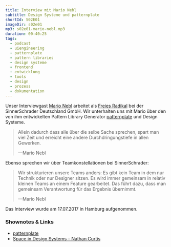 ```yaml
---
title: Interview mit Mario Nebl
subtitle: Design Systeme und patternplate
shortId: S02E01
imageDir: s02e01
mp3: s02e01-mario-nebl.mp3
duration: 00:40:25
tags:
  - podcast
  - uiengineering
  - patternplate
  - pattern libraries
  - design systeme
  - frontend
  - entwicklung
  - tools
  - design
  - prozess
  - dokumentation
---
```


Unser Interviewgast [Mario Nebl](https://github.com/marionebl) arbeitet als [Freies Radikal](https://sinnerschrader.github.io/free-radical-specification/) bei der SinnerSchrader Deutschland GmbH.
Wir unterhalten uns mit Mario über den von ihm entwickelten Pattern Library Generator [patternplate](https://github.com/sinnerschrader/patternplate) und Design Systeme.

<!-- more -->

> Allein dadurch dass alle über die selbe Sache sprechen, spart man viel Zeit und erreicht eine andere Durchdringungstiefe in allen Gewerken.
><footer>&mdash;Mario Nebl</footer>

Ebenso sprechen wir über Teamkonstellationen bei SinnerSchrader:

> Wir strukturieren unsere Teams anders: Es gibt kein Team in dem nur Technik oder nur Designer sitzen. Es wird immer gemeinsam in relativ kleinen Teams an einem Feature gearbeitet. Das führt dazu, dass man gemeinsam Verantwortung für das Ergebnis übernimmt.
><footer>&mdash;Mario Nebl</footer>

Das Interview wurde am 17.07.2017 in Hamburg aufgenommen.

### Shownotes & Links

- [patternplate](https://github.com/sinnerschrader/patternplate)
- [Space in Design Systems – Nathan Curtis](https://medium.com/eightshapes-llc/space-in-design-systems-188bcbae0d62)
